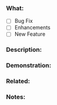 <!--
Thank you for your interest in contributing!
Kindly complete the form below accurately. 
Your input will greatly assist us in comprehending the details of your pull request and streamlining the contribution process.
-->

### What:

<!-- Insert X in the square brackets to mark your PR type. -->

- [ ] Bug Fix
- [ ] Enhancements
- [ ] New Feature

### Description:

<!-- Please provide a comprehensive description of your pull request, including as many details as possible. -->

### Demonstration:

<!-- Feel free to include a demonstration showcasing the changes or features introduced in your pull request. -->

### Related:

<!-- Please include a link to the issue(s) that your pull request is addressing. If there is no related issue, you can omit the "Related" section. -->

### Notes:
